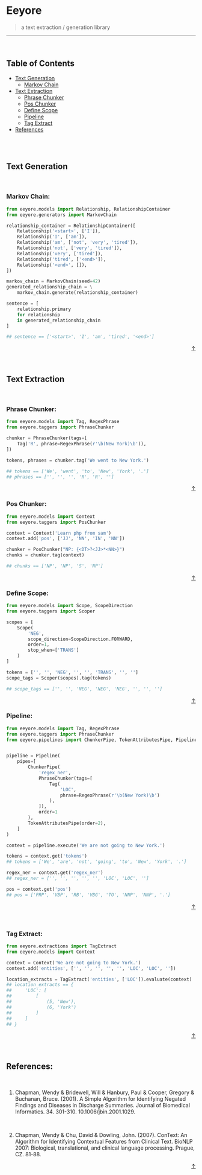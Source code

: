 # Eeyore
> a text extraction / generation library

<hr>
<br />

## <a name="table-of-contents"></a>Table of Contents
* [Text Generation](#text-generation)
  * [Markov Chain](#markov-chain)
* [Text Extraction](#text-extraction)
  * [Phrase Chunker](#phrase-chunker)
  * [Pos Chunker](#pos-chunker)
  * [Define Scope](#scoper)
  * [Pipeline](#pipeline)
  * [Tag Extract](#tag-extract)
* [References](#references)

<br />
<br />

## <a name="text-generation"></a>Text Generation

<br />

### <a name="markov-chain"></a>Markov Chain:

```python
from eeyore.models import Relationship, RelationshipContainer
from eeyore.generators import MarkovChain

relationship_container = RelationshipContainer([
    Relationship('<start>', ['I']),
    Relationship('I', ['am']),
    Relationship('am', ['not', 'very', 'tired']),
    Relationship('not', ['very', 'tired']),
    Relationship('very', ['tired']),
    Relationship('tired', ['<end>']),
    Relationship('<end>', []),
])

markov_chain = MarkovChain(seed=42)
generated_relationship_chain = \
    markov_chain.generate(relationship_container)

sentence = [
    relationship.primary
    for relationship
    in generated_relationship_chain
]

## sentence == ['<start>', 'I', 'am', 'tired', '<end>']
```
<p align="right">
  <a href='#table-of-contents'>&#8593;</a>
</p>


<br />

## <a name="text-extraction"></a>Text Extraction

<br />

### <a name="phrase-chunker"></a>Phrase Chunker:

```python
from eeyore.models import Tag, RegexPhrase
from eeyore.taggers import PhraseChunker

chunker = PhraseChunker(tags=[
    Tag('R', phrase=RegexPhrase(r'\b(New York)\b')),
])

tokens, phrases = chunker.tag('We went to New York.')

## tokens == ['We', 'went', 'to', 'New', 'York', '.']
## phrases == ['', '', '', 'R', 'R', '']
```

<p align="right">
  <a href='#table-of-contents'>&#8593;</a>
</p>

### <a name="pos-chunker"></a>Pos Chunker:

```python
from eeyore.models import Context
from eeyore.taggers import PosChunker

context = Context('Learn php from sam')
context.add('pos', ['JJ', 'NN', 'IN', 'NN'])

chunker = PosChunker("NP: {<DT>?<JJ>*<NN>}")
chunks = chunker.tag(context)

## chunks == ['NP', 'NP', 'S', 'NP']
```

<p align="right">
  <a href='#table-of-contents'>&#8593;</a>
</p>

### <a name="scoper"></a>Define Scope:

```python
from eeyore.models import Scope, ScopeDirection
from eeyore.taggers import Scoper

scopes = [
    Scope(
        'NEG',
        scope_direction=ScopeDirection.FORWARD,
        order=1,
        stop_when=['TRANS']
    )
]

tokens = ['', '', 'NEG', '', '', 'TRANS', '', '']
scope_tags = Scoper(scopes).tag(tokens)

## scope_tags == ['', '', 'NEG', 'NEG', 'NEG', '', '', '']
```

<p align="right">
  <a href='#table-of-contents'>&#8593;</a>
</p>

### <a name="pipeline"></a>Pipeline:

```python
from eeyore.models import Tag, RegexPhrase
from eeyore.taggers import PhraseChunker
from eeyore.pipelines import ChunkerPipe, TokenAttributesPipe, Pipeline


pipeline = Pipeline(
    pipes=[
        ChunkerPipe(
            'regex_ner',
            PhraseChunker(tags=[
                Tag(
                    'LOC',
                    phrase=RegexPhrase(r'\b(New York)\b')
                ),
            ]),
            order=1
        ),
        TokenAttributesPipe(order=2),
    ]
)

context = pipeline.execute('We are not going to New York.')

tokens = context.get('tokens')
## tokens = ['We', 'are', 'not', 'going', 'to', 'New', 'York', '.']

regex_ner = context.get('regex_ner')
## regex_ner = ['', '', '', '', '', 'LOC', 'LOC', '']

pos = context.get('pos')
## pos = ['PRP', 'VBP', 'RB', 'VBG', 'TO', 'NNP', 'NNP', '.']
```

<p align="right">
  <a href='#table-of-contents'>&#8593;</a>
</p>
<br />

### <a name="tag-extract"></a>Tag Extract:

```python
from eeyore.extractions import TagExtract
from eeyore.models import Context

context = Context('We are not going to New York.')
context.add('entities', ['', '', '', '', '', 'LOC', 'LOC', ''])

location_extracts = TagExtract('entities', ['LOC']).evaluate(context)
## location_extracts == {
##     'LOC': [
##         [
##             (5, 'New'),
##             (6, 'York')
##         ]
##     ]
## }
```

<p align="right">
  <a href='#table-of-contents'>&#8593;</a>
</p>
<br />

## <a name="references"></a>References:

<br />

1. Chapman, Wendy & Bridewell, Will & Hanbury, Paul & Cooper, Gregory & Buchanan, Bruce. (2001). A Simple Algorithm for Identifying Negated Findings and Diseases in Discharge Summaries. Journal of Biomedical Informatics. 34. 301-310. 10.1006/jbin.2001.1029.

</br>

2. Chapman, Wendy & Chu, David & Dowling, John. (2007). ConText: An Algorithm for Identifying Contextual Features from Clinical Text. BioNLP 2007: Biological, translational, and clinical language processing. Prague, CZ. 81-88.

<p align="right">
  <a href='#table-of-contents'>&#8593;</a>
</p>
<br />